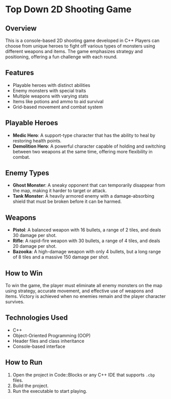 # Top Down 2D Shooting Game

## Overview
This is a console-based 2D shooting game developed in C++ Players can choose from unique heroes to fight off various types of monsters using different weapons and items. The game emphasizes strategy and positioning, offering a fun challenge with each round.

## Features
- Playable heroes with distinct abilities
- Enemy monsters with special traits
- Multiple weapons with varying stats
- Items like potions and ammo to aid survival
- Grid-based movement and combat system

## Playable Heroes
- **Medic Hero**: A support-type character that has the ability to heal by restoring health points.
- **Demolition Hero**: A powerful character capable of holding and switching between two weapons at the same time, offering more flexibility in combat.

## Enemy Types
- **Ghost Monster**: A sneaky opponent that can temporarily disappear from the map, making it harder to target or attack.
- **Tank Monster**: A heavily armored enemy with a damage-absorbing shield that must be broken before it can be harmed.

## Weapons
- **Pistol**: A balanced weapon with 16 bullets, a range of 2 tiles, and deals 30 damage per shot.
- **Rifle**: A rapid-fire weapon with 30 bullets, a range of 4 tiles, and deals 20 damage per shot.
- **Bazooka**: A high-damage weapon with only 4 bullets, but a long range of 8 tiles and a massive 150 damage per shot.

## How to Win
To win the game, the player must eliminate all enemy monsters on the map using strategy, accurate movement, and effective use of weapons and items. Victory is achieved when no enemies remain and the player character survives.

## Technologies Used
- C++  
- Object-Oriented Programming (OOP)  
- Header files and class inheritance  
- Console-based interface

## How to Run
1. Open the project in Code::Blocks or any C++ IDE that supports `.cbp` files.
2. Build the project.
3. Run the executable to start playing.

